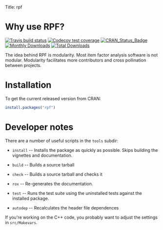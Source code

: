 Title:       rpf

# Why use RPF?

<!-- badges: start -->
[![Travis build status](https://travis-ci.org/jpritikin/rpf.svg?branch=master)](https://travis-ci.org/jpritikin/rpf)
[![Codecov test coverage](https://codecov.io/gh/jpritikin/rpf/branch/master/graph/badge.svg)](https://codecov.io/gh/jpritikin/rpf?branch=master)
[![CRAN_Status_Badge](https://www.r-pkg.org/badges/version/rpf?color=blue)](https://cran.r-project.org/package=rpf)
[![Monthly Downloads](https://cranlogs.r-pkg.org/badges/rpf)](https://cranlogs.r-pkg.org/badges/rpf)
[![Total Downloads](https://cranlogs.r-pkg.org/badges/grand-total/rpf)](https://cranlogs.r-pkg.org/badges/grand-total/rpf)
<!-- badges: end -->

The idea behind RPF is modularity. Most item factor analysis software
is not modular. Modularity facilitates more contributors and cross
pollination between projects.

# Installation

To get the current released version from CRAN:

```R
install.packages("rpf")
```

# Developer notes

There are a number of useful scripts in the `tools` subdir:

* `install` -- Installs the package as quickly as possible. Skips
  building the vignettes and documentation.

* `build` -- Builds a source tarball

* `check` -- Builds a source tarball and checks it

* `rox` -- Re-generates the documentation.

* `test` -- Runs the test suite using the uninstalled tests against the
  installed package.

* `autodep` -- Recalculates the header file dependences

If you're working on the C++ code, you probably want to adjust the
settings in `src/Makevars`.

